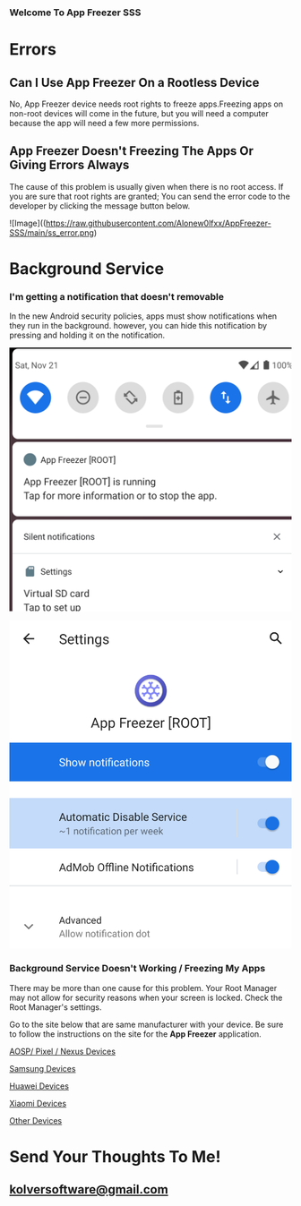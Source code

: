 ### Welcome To App Freezer SSS

# Errors
## Can I Use App Freezer On a Rootless Device
No, App Freezer device needs root rights to freeze apps.Freezing apps on
non-root devices will come in the future, but you will need a computer
because the app will need a few more permissions.

## App Freezer Doesn't Freezing The Apps Or Giving Errors Always
The cause of this problem is usually given when there is no root access. 
If you are sure that root rights are granted; You can send
the error code to the developer by clicking the message button below.

![Image]((https://raw.githubusercontent.com/Alonew0lfxx/AppFreezer-SSS/main/ss_error.png)


# Background Service

### I'm getting a notification that doesn't removable
In the new Android security policies, apps must show notifications when they
run in the background. however, you can hide this notification
by pressing and holding it on the notification.


![Removing The Notification](https://raw.githubusercontent.com/Alonew0lfxx/AppFreezer-SSS/main/ss_notif.png)

![Removing The Notification2](https://raw.githubusercontent.com/Alonew0lfxx/AppFreezer-SSS/main/ss_notif2.png)



### Background Service Doesn't Working / Freezing My Apps
There may be more than one cause for this problem. Your Root Manager
may not allow for security reasons when your screen is locked. Check the Root Manager's settings.

Go to the site below that are same manufacturer with your device.
Be sure to follow the instructions on the site for the **App Freezer** application.

[AOSP/ Pixel / Nexus Devices](https://dontkillmyapp.com/google) 

[Samsung Devices](https://dontkillmyapp.com/samsung) 

[Huawei Devices](https://dontkillmyapp.com/huawei) 

[Xiaomi Devices](https://dontkillmyapp.com/xiaomi) 

[Other Devices](https://dontkillmyapp.com) 
 

# Send Your Thoughts To Me!
## kolversoftware@gmail.com

